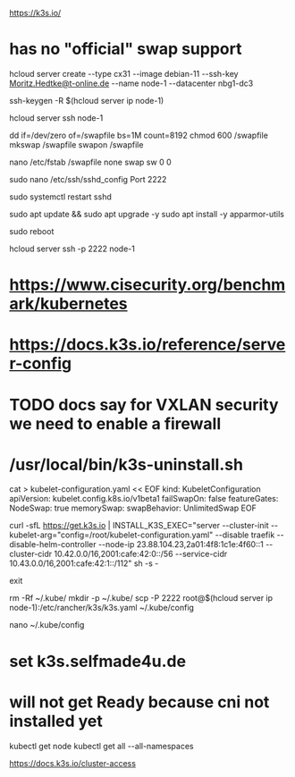 https://k3s.io/

# has no "official" swap support

hcloud server create --type cx31 --image debian-11 --ssh-key Moritz.Hedtke@t-online.de --name node-1 --datacenter nbg1-dc3

ssh-keygen -R $(hcloud server ip node-1)

hcloud server ssh node-1

dd if=/dev/zero of=/swapfile bs=1M count=8192
chmod 600 /swapfile
mkswap /swapfile
swapon /swapfile

nano /etc/fstab
/swapfile       none    swap    sw      0       0

sudo nano /etc/ssh/sshd_config
Port 2222

sudo systemctl restart sshd

sudo apt update && sudo apt upgrade -y
sudo apt install -y apparmor-utils

sudo reboot

hcloud server ssh -p 2222 node-1

# https://www.cisecurity.org/benchmark/kubernetes

# https://docs.k3s.io/reference/server-config

# TODO docs say for VXLAN security we need to enable a firewall

# /usr/local/bin/k3s-uninstall.sh

cat > kubelet-configuration.yaml << EOF
kind: KubeletConfiguration
apiVersion: kubelet.config.k8s.io/v1beta1
failSwapOn: false
featureGates:
  NodeSwap: true
memorySwap:
  swapBehavior: UnlimitedSwap
EOF

curl -sfL https://get.k3s.io | INSTALL_K3S_EXEC="server --cluster-init --kubelet-arg="config=/root/kubelet-configuration.yaml" --disable traefik --disable-helm-controller --node-ip 23.88.104.23,2a01:4f8:1c1e:4f60::1 --cluster-cidr 10.42.0.0/16,2001:cafe:42:0::/56 --service-cidr 10.43.0.0/16,2001:cafe:42:1::/112" sh -s -

exit


rm -Rf ~/.kube/
mkdir -p ~/.kube/
scp -P 2222 root@$(hcloud server ip node-1):/etc/rancher/k3s/k3s.yaml ~/.kube/config

nano ~/.kube/config 
# set k3s.selfmade4u.de


# will not get Ready because cni not installed yet 
kubectl get node
kubectl get all --all-namespaces

https://docs.k3s.io/cluster-access

